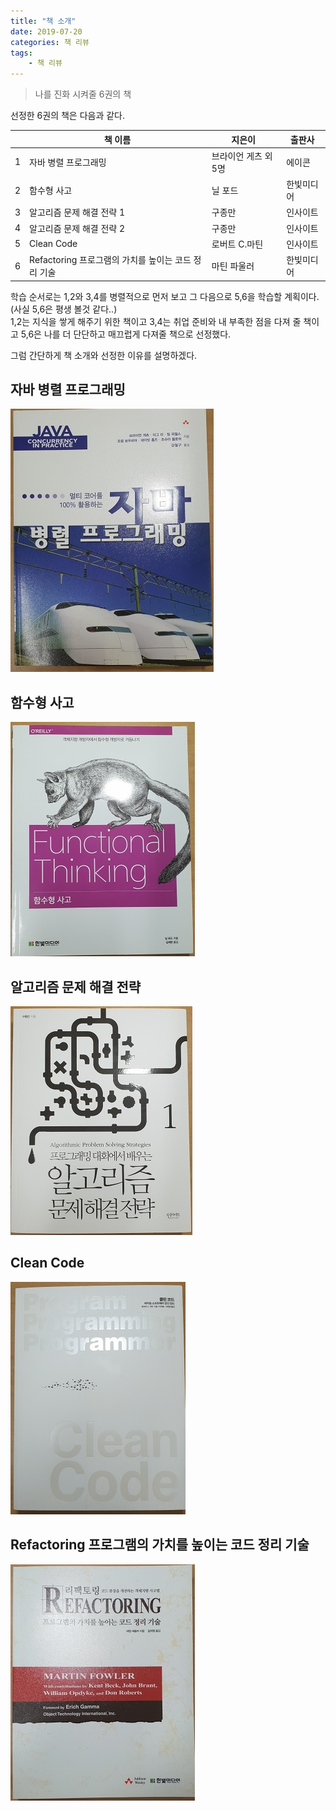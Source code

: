 ```yaml
---
title: "책 소개"
date: 2019-07-20
categories: 책 리뷰
tags:
    - 책 리뷰
---
```

>나를 진화 시켜줄 6권의 책

선정한 6권의 책은 다음과 같다.


|   |️ 책 이름                                            | 지은이 ️             | 출판사 ️       |
| -- | ------------------------------------------------ | ------------------- | ------------ |
| 1 | 자바 병렬 프로그래밍                               | 브라이언 게츠 외 5명 | 에이콘       |                       
| 2 | 함수형 사고                                       | 닐 포드             | 한빛미디어    |
| 3 | 알고리즘 문제 해결 전략 1                          | 구종만              | 인사이트  |
| 4 | 알고리즘 문제 해결 전략 2                          | 구종만             | 인사이트     |
| 5 | Clean Code                                       | 로버트 C.마틴       | 인사이트     |
| 6 | Refactoring 프로그램의 가치를 높이는 코드 정리 기술 | 마틴 파울러         | 한빛미디어     |

학습 순서로는 1,2와 3,4를 병렬적으로 먼저 보고 그 다음으로 5,6을 학습할 계획이다. (사실 5,6은 평생 볼것 같다..)  
1,2는 지식을 쌓게 해주기 위한 책이고 3,4는 취업 준비와 내 부족한 점을 다져 줄 책이고 5,6은 나를 더 단단하고 매끄럽게 다져줄 책으로 선정했다.  

그럼 간단하게 책 소개와 선정한 이유를 설명하겠다.  


## 자바 병렬 프로그래밍
![](../img/post_introducing_books/Java_concurrency.jpg)

## 함수형 사고
![](../img/post_introducing_books/functional_thinking.jpg)

## 알고리즘 문제 해결 전략
![](../img/post_introducing_books/algorithm_1.jpg)

## Clean Code
![](../img/post_introducing_books/clean_code.jpg)

## Refactoring 프로그램의 가치를 높이는 코드 정리 기술
![](../img/post_introducing_books/Refactoring.jpg)
